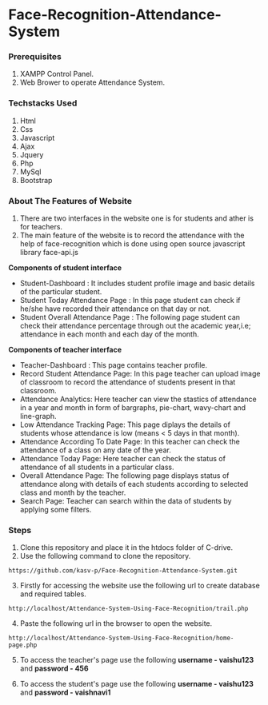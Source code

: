 # Face-Recognition-Attendance-System

### Prerequisites

1. XAMPP Control Panel.
2. Web Brower to operate Attendance System.

### Techstacks Used
1. Html
2. Css
3. Javascript
4. Ajax
5. Jquery
6. Php
7. MySql
8. Bootstrap

### About The Features of Website
1. There are two interfaces in the website one is for students and ather is for teachers.
2. The main feature of the website is to record the attendance with the help of face-recognition which is done using open source javascript library face-api.js<br>

**Components of student interface**
* Student-Dashboard : It includes student profile image and basic details of the particular student.
* Student Today Attendance Page : In this page student can check if he/she have recorded their attendance on that day or not.
* Student Overall Attendance Page : The following page student can check their attendance percentage through out the academic year,i.e; attendance in each month and each day of the month.<br>

**Components of teacher interface**
* Teacher-Dashboard : This page contains teacher profile.
* Record Student Attendance Page: In this page teacher can upload image of classroom to record the attendance of students present in that classroom.
* Attendance Analytics: Here teacher can view the stastics of attendance in a year and month in form of bargraphs, pie-chart, wavy-chart and line-graph.
* Low Attendance Tracking Page: This page diplays the details of students whose attendance is low (means < 5 days in that month).
* Attendance According To Date Page: In this teacher can check the attendance of a class on any date of the year.
* Attendance Today Page: Here teacher can check the status of attendance of all students in a particular class.
* Overall Attendance Page: The following page displays status of attendance along with details of each students according to selected class and month by the teacher.
* Search Page: Teacher can search within the data of students by applying some filters.
### Steps

1. Clone this repository and place it in the htdocs folder of C-drive.
2. Use the following command to clone the repository.
```
https://github.com/kasv-p/Face-Recognition-Attendance-System.git
```
3. Firstly for accessing the website use the following url to create database and required tables.
```
http://localhost/Attendance-System-Using-Face-Recognition/trail.php
```
4. Paste the following url in the browser to open the website.
```
http://localhost/Attendance-System-Using-Face-Recognition/home-page.php
```

5. To access the teacher's page use the following **username - vaishu123** and **password - 456**

6. To access the student's page use the following **username - vaishu123** and **password - vaishnavi1**
